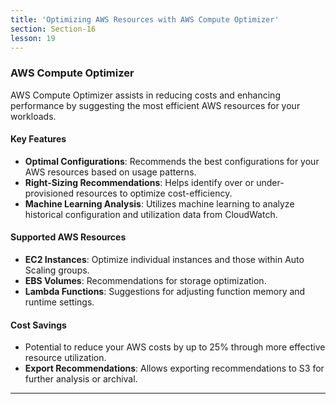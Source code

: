 ```yaml
---
title: 'Optimizing AWS Resources with AWS Compute Optimizer'
section: Section-16
lesson: 19
---
```


### AWS Compute Optimizer

AWS Compute Optimizer assists in reducing costs and enhancing performance by suggesting the most efficient AWS resources for your workloads.

<!-- pagebreak -->

#### Key Features

- **Optimal Configurations**: Recommends the best configurations for your AWS resources based on usage patterns.
- **Right-Sizing Recommendations**: Helps identify over or under-provisioned resources to optimize cost-efficiency.
- **Machine Learning Analysis**: Utilizes machine learning to analyze historical configuration and utilization data from CloudWatch.

<!-- pagebreak -->

#### Supported AWS Resources

- **EC2 Instances**: Optimize individual instances and those within Auto Scaling groups.
- **EBS Volumes**: Recommendations for storage optimization.
- **Lambda Functions**: Suggestions for adjusting function memory and runtime settings.

<!-- pagebreak -->

#### Cost Savings

- Potential to reduce your AWS costs by up to 25% through more effective resource utilization.
- **Export Recommendations**: Allows exporting recommendations to S3 for further analysis or archival.

---
